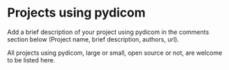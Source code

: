 # Projects using pydicom #

Add a brief description of your project using pydicom in the comments section below (Project name, brief description,  authors, url).

All projects using pydicom, large or small, open source or not, are welcome to be listed here.